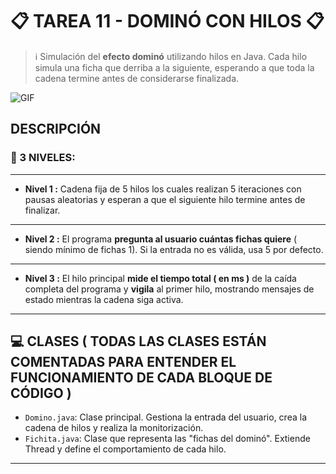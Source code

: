 # 📋 TAREA 11 - DOMINÓ CON HILOS 📋


> ℹ️  Simulación del **efecto dominó** utilizando hilos en Java. Cada hilo simula una ficha que derriba a la siguiente, esperando a que toda la cadena termine antes de considerarse finalizada.



![GIF](https://i.pinimg.com/originals/5b/40/d7/5b40d7b8c626e62a663c3b0e719b0329.gif)

## DESCRIPCIÓN

### 🧩 3 NIVELES:
---

- **Nivel 1 :** Cadena fija de 5 hilos los cuales realizan 5 iteraciones con pausas aleatorias y esperan a que el siguiente hilo termine antes de finalizar.
---
- **Nivel 2 :** El programa **pregunta al usuario cuántas fichas quiere** ( siendo mínimo de fichas 1). Si la entrada no es válida, usa 5 por defecto.
---
- **Nivel 3 :** El hilo principal **mide el tiempo total ( en ms )** de la caída completa del programa y **vigila** al primer hilo, mostrando mensajes de estado mientras la cadena siga activa.
---


## 💻 CLASES ( TODAS LAS CLASES ESTÁN COMENTADAS PARA ENTENDER EL FUNCIONAMIENTO DE CADA BLOQUE DE CÓDIGO )
- `Domino.java`: Clase principal. Gestiona la entrada del usuario, crea la cadena de hilos y realiza la monitorización.
- `Fichita.java`: Clase que representa las "fichas del dominó". Extiende Thread y define el comportamiento de cada hilo.
---
